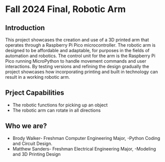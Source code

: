# Fall 2024 Final, Robotic Arm
## Introduction
This project showcases the creation and use of a 3D printed arm that operates through a Raspberry Pi Pico microcontroller. The robotic arm is designed to be affordable and adaptable, for purposes in the fields of automation and robotics. The control unit for the arm is the Raspberry Pi Pico running MicroPython to handle movement commands and user interactions. By testing versions and refining the design gradually the project showcases how incorporating printing and built in technology can result in a working robotic arm.

## Prject Capabilities
* The robotic functions for picking up an object
* The robotic arm can rotate in all directions

## Who we are?
* Brody Walker- Freshman Computer Engineering Major, -Python Coding and Circuit Design.
* Matthew Sanders- Freshman Electrical Engineering Major, -Modeling and 3D Printing Design
